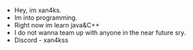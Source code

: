 -  Hey, im xan4ks.
-  Im into programming.
-  Right now im learn java&C++
-  I do not wanna team up with anyone in the near future sry.
-  Discord - xan4kss
